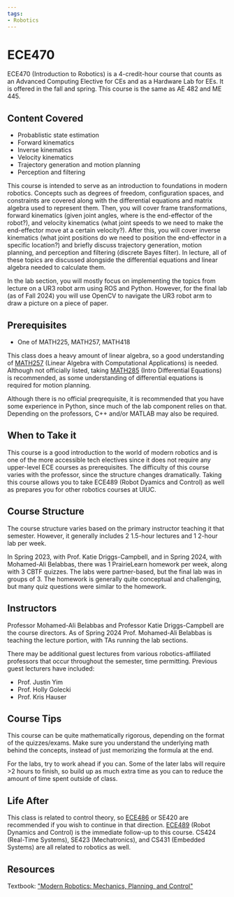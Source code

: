```yaml
---
tags:
- Robotics
---
```

# ECE470

ECE470 (Introduction to Robotics) is a 4-credit-hour course that counts as an Advanced Computing Elective for CEs and as a Hardware Lab for EEs. It is offered in the fall and spring. This course is the same as AE 482 and ME 445.

## Content Covered

- Probablistic state estimation
- Forward kinematics
- Inverse kinematics
- Velocity kinematics
- Trajectory generation and motion planning
- Perception and filtering

This course is intended to serve as an introduction to foundations in modern robotics. Concepts such as degrees of freedom, configuration spaces, and constraints are covered along with the differential equations and matrix algebra used to represent them. Then, you will cover frame transformations, forward kinematics (given joint angles, where is the end-effector of the robot?), and velocity kinematics (what joint speeds to we need to make the end-effector move at a certain velocity?). After this, you will cover inverse kinematics (what joint positions do we need to position the end-effector in a specific location?) and briefly discuss trajectory generation, motion planning, and perception and filtering (discrete Bayes filter). In lecture, all of these topics are discussed alongside the differential equations and linear algebra needed to calculate them.

In the lab section, you will mostly focus on implementing the topics from lecture on a UR3 robot arm using ROS and Python. However, for the final lab (as of Fall 2024) you will use OpenCV to navigate the UR3 robot arm to draw a picture on a piece of paper.

## Prerequisites

- One of MATH225, MATH257, MATH418

This class does a heavy amount of linear algebra, so a good understanding of [MATH257](../MATH%20Course%20Offerings/MATH257.md) (Linear Algebra with Computational Applications) is needed. Although not officially listed, taking [MATH285](../MATH%20Course%20Offerings/MATH285.md) (Intro Differential Equations) is recommended, as some understanding of differential equations is required for motion planning.

Although there is no official preqrequisite, it is recommended that you have some experience in Python, since much of the lab component relies on that. Depending on the professors, C++ and/or MATLAB may also be required.

## When to Take it

This course is a good introduction to the world of modern robotics and is one of the more accessible tech electives since it does not require any upper-level ECE courses as prerequisites. The difficulty of this course varies with the professor, since the structure changes dramatically. Taking this course allows you to take ECE489 (Robot Dyamics and Control) as well as prepares you for other robotics courses at UIUC.

## Course Structure

The course structure varies based on the primary instructor teaching it that semester. However, it generally includes 2 1.5-hour lectures and 1 2-hour lab per week.

In Spring 2023, with Prof. Katie Driggs-Campbell, and in Spring 2024, with Mohamed-Ali Belabbas,  there was 1 PrairieLearn homework per week, along with 3 CBTF quizzes. The labs were partner-based, but the final lab was in groups of 3. The homework is generally quite conceptual and challenging, but many quiz questions were similar to the homework.

## Instructors

Professor Mohamed-Ali Belabbas and Professor Katie Driggs-Campbell are the course directors. As of Spring 2024 Prof. Mohamed-Ali Belabbas is teaching the lecture portion, with TAs running the lab sections.

There may be additional guest lectures from various robotics-affiliated professors that occur throughout the semester, time permitting. Previous guest lecturers have included:

- Prof. Justin Yim
- Prof. Holly Golecki
- Prof. Kris Hauser

## Course Tips

This course can be quite mathematically rigorous, depending on the format of the quizzes/exams. Make sure you understand the underlying math behind the concepts, instead of just memorizing the formula at the end.

For the labs, try to work ahead if you can. Some of the later labs will require >2 hours to finish, so build up as much extra time as you can to reduce the amount of time spent outside of class.

## Life After

This class is related to control theory, so [ECE486](ECE486.md) or SE420 are recommended if you wish to continue in that direction. [ECE489](ECE489.md) (Robot Dynamics and Control) is the immediate follow-up to this course. CS424 (Real-Time Systems), SE423 (Mechatronics), and CS431 (Embedded Systems) are all related to robotics as well.

## Resources

Textbook: ["Modern Robotics: Mechanics, Planning, and Control"](https://hades.mech.northwestern.edu/index.php/Modern_Robotics)
